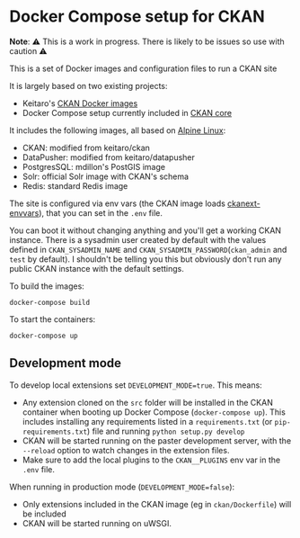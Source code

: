 # Docker Compose setup for CKAN

**Note**: :warning: This is a work in progress. There is likely to be issues so use with caution :warning:


This is a set of Docker images and configuration files to run a CKAN site

It is largely based on two existing projects:

* Keitaro's [CKAN Docker images](https://github.com/keitaroinc/docker-ckan)
* Docker Compose setup currently included in [CKAN core](https://github.com/ckan/ckan)


It includes the following images, all based on [Alpine Linux](https://alpinelinux.org/):

* CKAN: modified from keitaro/ckan
* DataPusher: modified from keitaro/datapusher
* PostgresSQL: mdillon's PostGIS image
* Solr: official Solr image with CKAN's schema
* Redis: standard Redis image

The site is configured via env vars (the CKAN image loads [ckanext-envvars](https://github.com/okfn/ckanext-envvars)), that you can set in the `.env` file.

You can boot it without changing anything and you'll get a working CKAN instance. There is a sysadmin user created by default with the values defined in `CKAN_SYSADMIN_NAME` and `CKAN_SYSADMIN_PASSWORD`(`ckan_admin` and `test` by default). I shouldn't be telling you this but obviously don't run any public CKAN instance with the default settings.

To build the images:

	docker-compose build

To start the containers:

	docker-compose up

## Development mode

To develop local extensions set `DEVELOPMENT_MODE=true`. This means:

* Any extension cloned on the `src` folder will be installed in the CKAN container when booting up Docker Compose (`docker-compose up`). This includes installing any requirements listed in a `requirements.txt` (or `pip-requirements.txt`) file and running `python setup.py develop`
* CKAN will be started running on the paster development server, with the `--reload` option to watch changes in the extension files.
* Make sure to add the local plugins to the `CKAN__PLUGINS` env var in the `.env` file.

When running in production mode (`DEVELOPMENT_MODE=false`):

* Only extensions included in the CKAN image (eg in `ckan/Dockerfile`) will be included
* CKAN will be started running on uWSGI.
